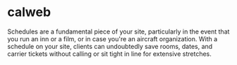 # calweb
Schedules are a fundamental piece of your site, particularly in the event that you run an inn or a film, or in case you're an aircraft organization. With a schedule on your site, clients can undoubtedly save rooms, dates, and carrier tickets without calling or sit tight in line for extensive stretches.
